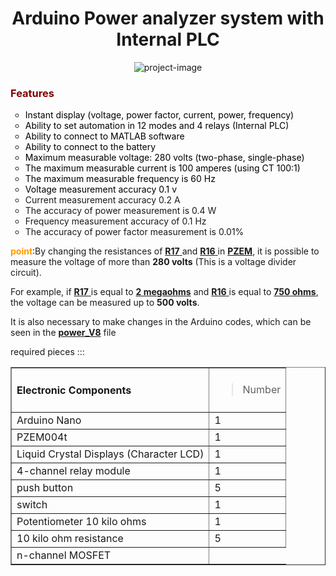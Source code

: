 <h1 align="center" id="title">Arduino Power analyzer system with Internal PLC</h1>

<p align="center"><img src="https://s6.uupload.ir/files/layer_510_o37r.png" alt="project-image"></p>

<h3><strong><span style="color: #800000;">Features</span></strong></h3>
<ul style="list-style-type: circle;">
<li><span style="color: #000000;">Instant display (voltage, power factor, current, power, frequency)</span></li>
<li><span style="color: #000000;">Ability to set automation in 12 modes and 4 relays (Internal PLC)</span></li>
<li><span style="color: #000000;">Ability to connect to MATLAB software</span></li>
<li><span style="color: #000000;">Ability to connect to the battery</span></li>
<li><span style="color: #000000;">Maximum measurable voltage: 280 volts (two-phase, single-phase)</span></li>
<li><span style="color: #000000;">The maximum measurable current is 100 amperes (using CT 100:1)</span></li>
<li><span style="color: #000000;">The maximum measurable frequency is 60 Hz</span></li>
<li><span style="color: #000000;">Voltage measurement accuracy 0.1 v</span></li>
<li>Current measurement accuracy 0.2 A</li>
<li>The accuracy of power measurement is 0.4 W</li>
<li>Frequency measurement accuracy of 0.1 Hz</li>
<li>The accuracy of power factor measurement is 0.01%</li>
</ul>
<p><strong><span style="color: #ff9900;">point</span></strong>:By changing the resistances of <span style="text-decoration: underline;"><strong>R17</strong> </span>and <span style="text-decoration: underline;"><strong>R16</strong> </span>in <span style="text-decoration: underline;"><strong>PZEM</strong></span>, it is possible to measure the voltage of more than <strong>280 volts</strong> (This is a voltage divider circuit).</p>
<p>For example, if <span style="text-decoration: underline;"><strong>R17</strong> </span>is equal to <span style="text-decoration: underline;"><strong>2 megaohms</strong></span> and <span style="text-decoration: underline;"><strong>R16</strong> </span>is equal to <span style="text-decoration: underline;"><strong>750 ohms</strong></span>, the voltage can be measured up to <strong>500 volts</strong>.</p>
<p>It is also necessary to make changes in the Arduino codes, which can be seen in the <span style="text-decoration: underline;"><strong>power_V8</strong></span> file</p>


required pieces ::: 
<table border="1">
<tbody>
<tr>
<td>
<h4>Electronic Components</h4>
</td>
<td>
<blockquote>Number</blockquote>
</td>
</tr>
<tr>
<td>Arduino Nano</td>
<td>1</td>
</tr>
<tr>
<td>PZEM004t</td>
<td>1</td>
</tr>
<tr>
<td>Liquid Crystal Displays (Character LCD)</td>
<td>1</td>
</tr>
<tr>
<td>4-channel relay module</td>
<td>1</td>
</tr>
<tr>
<td>push button</td>
<td>5</td>
</tr>
<tr>
<td>switch</td>
<td>1</td>
</tr>
<tr>
<td>Potentiometer 10 kilo ohms</td>
<td>1</td>
</tr>
<tr>
<td>10 kilo ohm resistance</td>
<td>5</td>
</tr>
<tr>
<td>n-channel MOSFET</td>
</tr>
</tbody>
</table>

